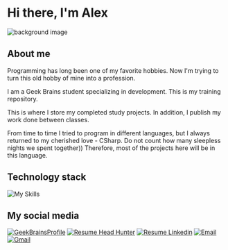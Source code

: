 # Hi there, I'm Alex
![ background image](https://www.michaelpage.com.ph/sites/michaelpage.com.ph/files/2022-06/Software%20Developer.jpg)


## About me

Programming has long been one of my favorite hobbies. Now I'm trying to turn this old hobby of mine into a profession.

I am a Geek Brains student specializing in development. This is my training repository.

This is where I store my completed study projects. In addition, I publish my work done between classes.

From time to time I tried to program in different languages, but I always returned to my cherished love - СSharp. Do not count how many sleepless nights we spent together)) Therefore, most of the projects here will be in this language.

## Technology stack
![My Skills](https://skillicons.dev/icons?i=git,github,cs,dotnet,unity,vscode,visualstudio,js,ts,jquery,html,css,py,mysql,sqlite,md&perline=8)

## My social media

[![GeekBrainsProfile](https://avatars.mds.yandex.net/i?id=920663f86a92da58bad2e3ef04fa9b374975635e-8239632-images-thumbs&n=13)](https://gb.ru/users/8831713)
[![Resume Head Hunter](https://avatars.mds.yandex.net/i?id=45bfd085e57f4365a1c9edbaf5f193c4-6894630-images-thumbs&n=13)](https://hh.ru/resume/64030540ff0ba581dc0039ed1f615361673656?disableBrowserCache=true&hhtmFrom=resume_list)
[![Resume Linkedin](https://avatars.mds.yandex.net/i?id=dd9e6212e07909f9c30a8d2f23e4410c7af72955-4900962-images-thumbs&n=13)](https://www.linkedin.com/in/alexey-mazalov-536a1a1a9/)
[![Email](https://avatars.mds.yandex.net/get-yapic/44850/mBYzLX3fvEO9HHcChxaHEjo65o-1/islands-retina-50)](mailto:to@misterabvir.ru)
[![Gmail](https://avatars.mds.yandex.net/i?id=f0a3ed5a177ceba0aa32866c5ae15202-4120780-images-thumbs&n=13&exp=11)](mailto:abvirchik@gmail.com)
